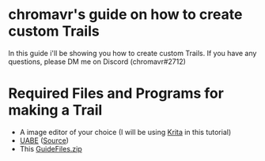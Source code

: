 # chromavr's guide on how to create custom Trails

In this guide i'll be showing you how to create custom Trails. 
If you have any questions, please DM me on Discord (chromavr#2712)

# Required Files and Programs for making a Trail

- A image editor of your choice (I will be using [Krita](https://krita.org/en/download/krita-desktop/#) in this tutorial)
- [UABE](https://mega.nz/#!ScgiWYRJ!5b_9g2B4eOZaAA3JAV2htVRamNYuxQLrWyMbSXv-k1o) ([Source](https://forums.7daystodie.com/forum/-7-days-to-die-pc/game-modification/tools/23262-unity-assets-bundle-extractor?22675-Unity-Assets-Bundle-Extractor=))
- This [GuideFiles.zip]()
